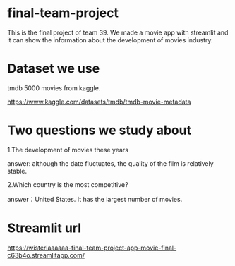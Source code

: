 # final-team-project
 
This is the final project of team 39. 
We made a movie app with streamlit and it can show the information about the development of movies industry.

# Dataset we use
tmdb 5000 movies from kaggle.

https://www.kaggle.com/datasets/tmdb/tmdb-movie-metadata

# Two questions we study about
1.The development of movies these years

answer: although the date fluctuates, the quality of the film is relatively stable.


2.Which country is the most competitive?

answer：United States. It has the largest number of movies.

# Streamlit url
https://wisteriaaaaaa-final-team-project-app-movie-final-c63b4o.streamlitapp.com/


